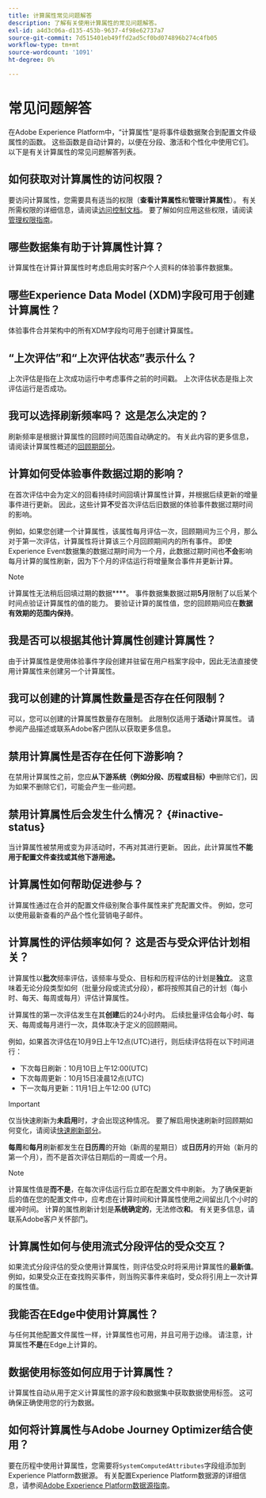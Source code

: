 ```yaml
---
title: 计算属性常见问题解答
description: 了解有关使用计算属性的常见问题解答。
exl-id: a4d3c06a-d135-453b-9637-4f98e62737a7
source-git-commit: 7d515401eb49ffd2ad5cf0bd074896b274c4fb05
workflow-type: tm+mt
source-wordcount: '1091'
ht-degree: 0%

---
```


# 常见问题解答

在Adobe Experience Platform中，“计算属性”是将事件级数据聚合到配置文件级属性的函数。 这些函数是自动计算的，以便在分段、激活和个性化中使用它们。 以下是有关计算属性的常见问题解答列表。

## 如何获取对计算属性的访问权限？

要访问计算属性，您需要具有适当的权限（**查看计算属性**&#x200B;和&#x200B;**管理计算属性**）。 有关所需权限的详细信息，请阅读[访问控制文档](../../access-control/home.md)。 要了解如何应用这些权限，请阅读[管理权限指南](../../access-control/ui/permissions.md)。

## 哪些数据集有助于计算属性计算？

计算属性在计算计算属性时考虑启用实时客户个人资料的体验事件数据集。

## 哪些Experience Data Model (XDM)字段可用于创建计算属性？

体验事件合并架构中的所有XDM字段均可用于创建计算属性。

## “上次评估”和“上次评估状态”表示什么？

上次评估是指在上次成功运行中考虑事件之前的时间戳。 上次评估状态是指上次评估运行是否成功。

## 我可以选择刷新频率吗？ 这是怎么决定的？

刷新频率是根据计算属性的回顾时间范围自动确定的。 有关此内容的更多信息，请阅读计算属性概述的[回顾期部分](./overview.md#lookback-periods)。

## 计算如何受体验事件数据过期的影响？

在首次评估中会为定义的回看持续时间回填计算属性计算，并根据后续更新的增量事件进行更新。 因此，这些计算&#x200B;**不**&#x200B;受首次评估后旧数据的体验事件数据过期时间的影响。

例如，如果您创建一个计算属性，该属性每月评估一次，回顾期间为三个月，那么对于第一次评估，计算属性将计算该三个月回顾期间内的所有事件。 即使Experience Event数据集的数据过期时间为一个月，此数据过期时间也&#x200B;**不会**&#x200B;影响每月计算的属性刷新，因为下个月的评估运行将增量聚合事件并更新计算。

>[!NOTE]
>
>计算属性无法稍后回填过期的数据&#x200B;****。 事件数据集数据过期&#x200B;**5月**&#x200B;限制了以后某个时间点验证计算属性的值的能力。 要验证计算的属性值，您的回顾期间应在&#x200B;**数据有效期的范围内保持**。

## 我是否可以根据其他计算属性创建计算属性？

由于计算属性是使用体验事件字段创建并驻留在用户档案字段中，因此无法直接使用计算属性来创建另一个计算属性。

## 我可以创建的计算属性数量是否存在任何限制？

可以，您可以创建的计算属性数量存在限制。 此限制仅适用于&#x200B;**活动**&#x200B;计算属性。 请参阅产品描述或联系Adobe客户团队以获取更多信息。

## 禁用计算属性是否存在任何下游影响？

在禁用计算属性之前，您应&#x200B;**从下游系统（例如分段、历程或目标）中**&#x200B;删除它们，因为如果不删除它们，可能会产生一些问题。

## 禁用计算属性后会发生什么情况？ {#inactive-status}

当计算属性被禁用或变为非活动时，不再对其进行更新。 因此，此计算属性&#x200B;**不能用于配置文件查找或其他下游用途。**

## 计算属性如何帮助促进参与？

计算属性通过在合并的配置文件级别聚合事件属性来扩充配置文件。 例如，您可以使用最新查看的产品个性化营销电子邮件。

## 计算属性的评估频率如何？ 这是否与受众评估计划相关？

计算属性以&#x200B;**批次**&#x200B;频率评估，该频率与受众、目标和历程评估的计划是&#x200B;**独立**。 这意味着无论分段类型如何（批量分段或流式分段），都将按照其自己的计划（每小时、每天、每周或每月）评估计算属性。

计算属性的第一次评估发生在其&#x200B;**创建**&#x200B;后的24小时内。 后续批量评估会每小时、每天、每周或每月进行一次，具体取决于定义的回顾期间。

例如，如果首次评估在10月9日上午12点(UTC)进行，则后续评估将在以下时间进行：

- 下次每日刷新：10月10日上午12:00(UTC)
- 下次每周更新：10月15日凌晨12点(UTC)
- 下一次每月更新：11月1日上午12:00 (UTC)

>[!IMPORTANT]
>
>仅当快速刷新为&#x200B;**未启用**&#x200B;时，才会出现这种情况。 要了解启用快速刷新时回顾期如何变化，请阅读[快速刷新部分](./overview.md#fast-refresh)。

**每周**&#x200B;和&#x200B;**每月**&#x200B;刷新都发生在&#x200B;**日历周**&#x200B;的开始（新周的星期日）或&#x200B;**日历月**&#x200B;的开始（新月的第一个月），而不是首次评估日期后的一周或一个月。

>[!NOTE]
>
>计算属性值是&#x200B;**而不是**，在每次评估运行后立即在配置文件中刷新。 为了确保更新后的值在您的配置文件中，应考虑在计算时间和计算属性使用之间留出几个小时的缓冲时间。 计算的属性刷新计划是&#x200B;**系统确定的**，无法修改&#x200B;**和**。 有关更多信息，请联系Adobe客户关怀部门。

## 计算属性如何与使用流式分段评估的受众交互？

如果流式分段评估的受众使用计算属性，则评估受众时将采用计算属性的&#x200B;**最新值**。 例如，如果受众正在查找购买事件，则当购买事件来临时，受众将引用上一次计算的属性值。

## 我能否在Edge中使用计算属性？

与任何其他配置文件属性一样，计算属性也可用，并且可用于边缘。 请注意，计算属性&#x200B;**不是**&#x200B;在Edge上计算的。

## 数据使用标签如何应用于计算属性？

计算属性自动从用于定义计算属性的源字段和数据集中获取数据使用标签。 这可确保正确使用您的行为数据。

## 如何将计算属性与Adobe Journey Optimizer结合使用？

要在历程中使用计算属性，您需要将`SystemComputedAttributes`字段组添加到Experience Platform数据源。 有关配置Experience Platform数据源的详细信息，请参阅[Adobe Experience Platform数据源指南](https://experienceleague.adobe.com/docs/journey-optimizer/using/configuration/configure-journeys/data-source-journeys/adobe-experience-platform-data-source.html)。
